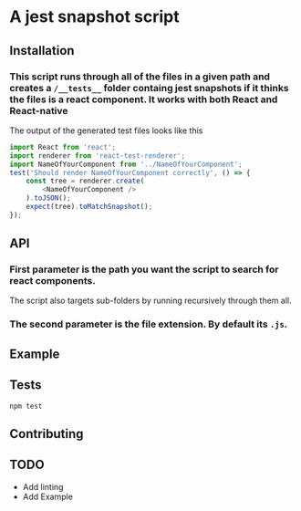 # A jest snapshot script

## Installation

### This script runs through all of the files in a given path and creates a `/__tests__` folder containg jest snapshots if it thinks the files is a react component. It works with both React and React-native

The output of the generated test files looks like this

```javascript
import React from 'react';
import renderer from 'react-test-renderer';
import NameOfYourComponent from '../NameOfYourComponent';
test('Should render NameOfYourComponent correctly', () => {
    const tree = renderer.create(
        <NameOfYourComponent /> 
    ).toJSON();
    expect(tree).toMatchSnapshot();
});
```

## API
### First parameter is the path you want the script to search for react components.
The script also targets sub-folders by running recursively through them all. 
### The second parameter is the file extension. By default its `.js`.

## Example

## Tests
`npm test`

## Contributing



## TODO
* Add linting
* Add Example


